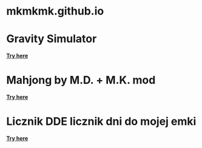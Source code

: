 # mkmkmk.github.io

# Gravity Simulator
**[Try here](https://mkmkmk.github.io/GravitySim/index.html)**


# Mahjong by M.D. + M.K. mod
**[Try here](https://mkmkmk.github.io/mahjong-md-mk-mod/mj.html)**

# Licznik DDE licznik dni do mojej emki
**[Try here](https://mkmkmk.github.io/licznikDDE/)**


